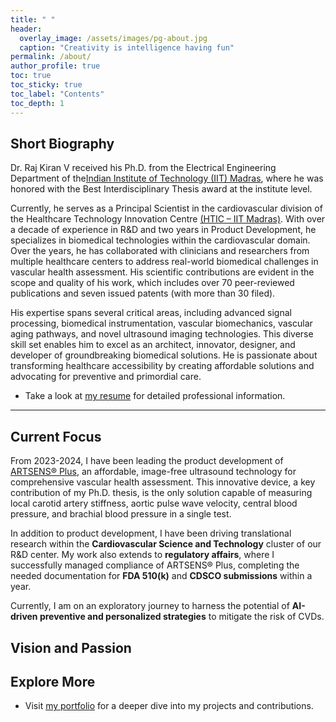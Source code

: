 ```yaml
---
title: " "
header:
  overlay_image: /assets/images/pg-about.jpg
  caption: "Creativity is intelligence having fun"
permalink: /about/
author_profile: true
toc: true
toc_sticky: true
toc_label: "Contents"
toc_depth: 1
---
```



## **Short Biography**
Dr. Raj Kiran V received his Ph.D. from the Electrical Engineering Department of the[Indian Institute of Technology (IIT) Madras](https://www.ee.iitm.ac.in/), where he was honored with the Best Interdisciplinary Thesis award at the institute level.

Currently, he serves as a Principal Scientist in the cardiovascular division of the Healthcare Technology Innovation Centre [(HTIC – IIT Madras)](https://www.hticiitm.org/). With over a decade of experience in R&D and two years in Product Development, he specializes in biomedical technologies within the cardiovascular domain. Over the years, he has collaborated with clinicians and researchers from multiple healthcare centers to address real-world biomedical challenges in vascular health assessment. His scientific contributions are evident in the scope and quality of his work, which includes over 70 peer-reviewed publications and seven issued patents (with more than 30 filed).

His expertise spans several critical areas, including advanced signal processing, biomedical instrumentation, vascular biomechanics, vascular aging pathways, and novel ultrasound imaging technologies. This diverse skill set enables him to excel as an architect, innovator, designer, and developer of groundbreaking biomedical solutions. He is passionate about transforming healthcare accessibility by creating affordable solutions and advocating for preventive and primordial care.

- Take a look at [my resume][2] for detailed professional information.
---

## **Current Focus**
From 2023-2024, I have been leading the product development of [ARTSENS® Plus](https://artsens.tech/), an affordable, image-free ultrasound technology for comprehensive vascular health assessment. This innovative device, a key contribution of my Ph.D. thesis, is the only solution capable of measuring local carotid artery stiffness, aortic pulse wave velocity, central blood pressure, and brachial blood pressure in a single test.

In addition to product development, I have been driving translational research within the **Cardiovascular Science and Technology** cluster of our R&D center. My work also extends to **regulatory affairs**, where I successfully managed compliance of ARTSENS® Plus, completing the needed documentation for **FDA 510(k)** and **CDSCO submissions** within a year.

Currently, I am on an exploratory journey to harness the potential of **AI-driven preventive and personalized strategies** to mitigate the risk of CVDs.

## **Vision and Passion**

## **Explore More**
- Visit [my portfolio](/portfolio/) for a deeper dive into my projects and contributions.  



[1]: /assets/docs/thesis.pdf  
[2]: /assets/docs/resume.pdf

